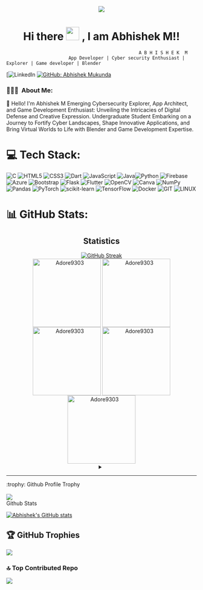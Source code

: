 <p align="center">
  <img src="https://media.licdn.com/dms/image/D5616AQHdiwASM5Hz3Q/profile-displaybackgroundimage-shrink_350_1400/0/1693666740739?e=1711584000&v=beta&t=R4VaU24x1DNnPOnNlSUv_K4T9_C_yhXXXvVROBxGbjE" />
</p>

<h1 align="center"> Hi there <img src="https://media.giphy.com/media/hvRJCLFzcasrR4ia7z/giphy.gif" width="35px" height="35px"> , I am Abhishek M!!</h1>

                                                     A B H I S H E K  M
                           App Developer | Cyber security Enthusiast | Explorer | Game developer | Blender

[![LinkedIn](https://www.linkedin.com/in/abhishek-mukunda-6b0393208/)
[![GitHub: Abhishek Mukunda]([https://img.shields.io/github/followers/Abhishekvk04?label=follow&style=social)](https://github.com/Abhishekvk04](https://github.com/Adore9303))

<h3> 👨🏻‍💻 &nbsp;About Me: </h3>

👋 Hello! I'm Abhishek M 
Emerging Cybersecurity Explorer, App Architect, and Game Development Enthusiast: Unveiling the Intricacies of Digital Defense and Creative Expression. Undergraduate Student Embarking on a Journey to Fortify Cyber Landscapes, Shape Innovative Applications, and Bring Virtual Worlds to Life with Blender and Game Development Expertise.



# 💻 Tech Stack:
![C](https://img.shields.io/badge/c-%2300599C.svg?style=for-the-badge&logo=c&logoColor=white) ![HTML5](https://img.shields.io/badge/html5-%23E34F26.svg?style=for-the-badge&logo=html5&logoColor=white) ![CSS3](https://img.shields.io/badge/css3-%231572B6.svg?style=for-the-badge&logo=css3&logoColor=white) ![Dart](https://img.shields.io/badge/dart-%230175C2.svg?style=for-the-badge&logo=dart&logoColor=white) ![JavaScript](https://img.shields.io/badge/javascript-%23323330.svg?style=for-the-badge&logo=javascript&logoColor=%23F7DF1E) ![Java](https://img.shields.io/badge/java-%23ED8B00.svg?style=for-the-badge&logo=openjdk&logoColor=white)![Python](https://img.shields.io/badge/python-3670A0?style=for-the-badge&logo=python&logoColor=ffdd54) ![Firebase](https://img.shields.io/badge/firebase-%23039BE5.svg?style=for-the-badge&logo=firebase) ![Azure](https://img.shields.io/badge/azure-%230072C6.svg?style=for-the-badge&logo=microsoftazure&logoColor=white) ![Bootstrap](https://img.shields.io/badge/bootstrap-%238511FA.svg?style=for-the-badge&logo=bootstrap&logoColor=white) ![Flask](https://img.shields.io/badge/flask-%23000.svg?style=for-the-badge&logo=flask&logoColor=white) ![Flutter](https://img.shields.io/badge/Flutter-%2302569B.svg?style=for-the-badge&logo=Flutter&logoColor=white) ![OpenCV](https://img.shields.io/badge/opencv-%23white.svg?style=for-the-badge&logo=opencv&logoColor=white) ![Canva](https://img.shields.io/badge/Canva-%2300C4CC.svg?style=for-the-badge&logo=Canva&logoColor=white) ![NumPy](https://img.shields.io/badge/numpy-%23013243.svg?style=for-the-badge&logo=numpy&logoColor=white)  ![Pandas](https://img.shields.io/badge/pandas-%23150458.svg?style=for-the-badge&logo=pandas&logoColor=white) ![PyTorch](https://img.shields.io/badge/PyTorch-%23EE4C2C.svg?style=for-the-badge&logo=PyTorch&logoColor=white) ![scikit-learn](https://img.shields.io/badge/scikit--learn-%23F7931E.svg?style=for-the-badge&logo=scikit-learn&logoColor=white) ![TensorFlow](https://img.shields.io/badge/TensorFlow-%23FF6F00.svg?style=for-the-badge&logo=TensorFlow&logoColor=white) ![Docker](https://img.shields.io/badge/docker-%230db7ed.svg?style=for-the-badge&logo=docker&logoColor=white) ![GIT](https://img.shields.io/badge/Git-fc6d26?style=for-the-badge&logo=git&logoColor=white) ![LINUX](https://img.shields.io/badge/Linux-FCC624?style=for-the-badge&logo=linux&logoColor=black) 
# 📊 GitHub Stats:
<h2 align="center">Statistics</h2>
<div align="center">
<a href="https://github.com/Adore9303">
   <a href="https://git.io/streak-stats"><img src="https://streak-stats.demolab.com?user=Adore9303&theme=highcontrast" alt="GitHub Streak" /></a>
<br/>
<!--   <img width="40%" align="center"  src="https://github-readme-stats.vercel.app/api/top-langs?username=Adore9303&color=0e75b6&style=flat&theme=nightowl&hide_border=true" alt="Adore9303" /> -->
<img align="center" src="http://github-profile-summary-cards.vercel.app/api/cards/stats?username=Adore9303&theme=2077" height="180em" alt="Adore9303" />
<img align="center" src="http://github-profile-summary-cards.vercel.app/api/cards/most-commit-language?username=Adore9303&theme=2077" height="180em" alt="Adore9303" />
<img align="center" src="http://github-profile-summary-cards.vercel.app/api/cards/repos-per-language?username=Adore9303&theme=2077" height="180em" alt="Adore9303" />
<img align="center" src="http://github-profile-summary-cards.vercel.app/api/cards/productive-time?username=Adore9303&theme=2077" height="180em" alt="Adore9303" />
<img align="center" src="http://github-profile-summary-cards.vercel.app/api/cards/profile-details?username=Adore9303&theme=2077" height="180em" alt="Adore9303" />
</div>

<details> <summary align="center"> </samp></summary><b>Note:</b> Most Used languages is only a metric of the languages my public code consists of and doesn't reflect experience or skill level.</details>

---

<summary>:trophy: Github Profile Trophy</summary>
  <br/>
  <img src="https://github-profile-trophy.vercel.app/?username=Adore9303&theme=monokai&row=1&no-frame=true&no-bg=true/">

<summary>Github Stats</summary>

[![Abhishek's GitHub stats](https://stats.quine.sh/Adore9303/github)](https://stats.quine.sh/Adore9303/github)


## 🏆 GitHub Trophies
![](https://github-profile-trophy.vercel.app/?username=Adore9303&theme=dracula&no-frame=false&no-bg=true&margin-w=4)

### 🔝 Top Contributed Repo
![](https://github-contributor-stats.vercel.app/api?username=Adore9303&limit=5&theme=dark&combine_all_yearly_contributions=true)
